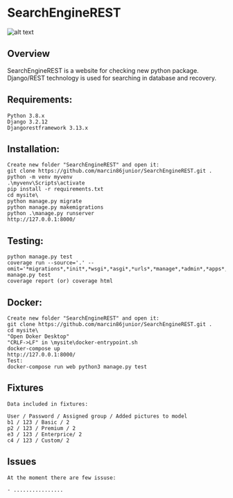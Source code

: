 SearchEngineREST
================

![alt text](http://marcin86.pythonanywhere.com/static/SearchEngineREST.JPG)

Overview
--------

SearchEngineREST is a website for checking new python package. 
Django/REST technology is used for searching in database and recovery.

Requirements:
-------------

	Python 3.8.x
	Django 3.2.12
	Djangorestframework 3.13.x

Installation:
-------------


	Create new folder "SearchEngineREST" and open it:
	git clone https://github.com/marcin86junior/SearchEngineREST.git .
	python -m venv myvenv
	.\myvenv\Scripts\activate
	pip install -r requirements.txt
	cd mysite\
	python manage.py migrate
	python manage.py makemigrations
	python .\manage.py runserver
	http://127.0.0.1:8000/


Testing:
--------

	python manage.py test
	coverage run --source='.' --omit='*migrations*,*init*,*wsgi*,*asgi*,*urls*,*manage*,*admin*,*apps*,*settings*,*test*,*seriali*' manage.py test
	coverage report (or) coverage html


Docker:
-------

	Create new folder "SearchEngineREST" and open it:
	git clone https://github.com/marcin86junior/SearchEngineREST.git .
	cd mysite\
	"Open Doker Desktop"
	"CRLF->LF" in \mysite\docker-entrypoint.sh    
	docker-compose up
	http://127.0.0.1:8000/
	Test:
	docker-compose run web python3 manage.py test


Fixtures
--------


	Data included in fixtures:

	User / Password / Assigned group / Added pictures to model
	b1 / 123 / Basic / 2
	p2 / 123 / Premium / 2
	e3 / 123 / Enterprice/ 2 
	c4 / 123 / Custom/ 2


Issues
------


	At the moment there are few issuse:

	- ................